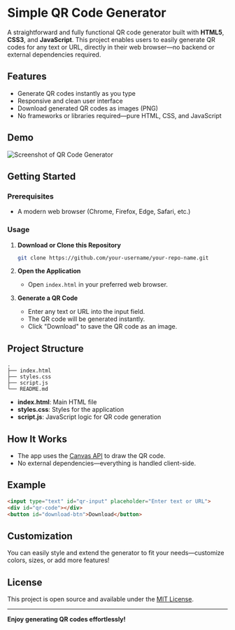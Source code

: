 # Simple QR Code Generator

A straightforward and fully functional QR code generator built with **HTML5**, **CSS3**, and **JavaScript**. This project enables users to easily generate QR codes for any text or URL, directly in their web browser—no backend or external dependencies required.

## Features

- Generate QR codes instantly as you type
- Responsive and clean user interface
- Download generated QR codes as images (PNG)
- No frameworks or libraries required—pure HTML, CSS, and JavaScript

## Demo

![Screenshot of QR Code Generator](screenshot.png)

## Getting Started

### Prerequisites

- A modern web browser (Chrome, Firefox, Edge, Safari, etc.)

### Usage

1. **Download or Clone this Repository**
    ```bash
    git clone https://github.com/your-username/your-repo-name.git
    ```
2. **Open the Application**
    - Open `index.html` in your preferred web browser.

3. **Generate a QR Code**
    - Enter any text or URL into the input field.
    - The QR code will be generated instantly.
    - Click "Download" to save the QR code as an image.

## Project Structure

```
.
├── index.html
├── styles.css
├── script.js
└── README.md
```

- **index.html**: Main HTML file
- **styles.css**: Styles for the application
- **script.js**: JavaScript logic for QR code generation

## How It Works

- The app uses the [Canvas API](https://developer.mozilla.org/en-US/docs/Web/API/Canvas_API) to draw the QR code.
- No external dependencies—everything is handled client-side.

## Example

```html
<input type="text" id="qr-input" placeholder="Enter text or URL">
<div id="qr-code"></div>
<button id="download-btn">Download</button>
```

## Customization

You can easily style and extend the generator to fit your needs—customize colors, sizes, or add more features!

## License

This project is open source and available under the [MIT License](LICENSE).

---

**Enjoy generating QR codes effortlessly!**

